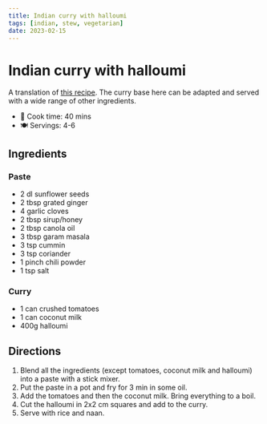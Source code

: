 ```yaml
---
title: Indian curry with halloumi
tags: [indian, stew, vegetarian]
date: 2023-02-15
---
```


# Indian curry with halloumi

A translation of [this recipe](https://web.archive.org/web/20191029233520/http://lagaindiskmat.se/mild-och-kramig-indisk-gryta/). The curry base here can be adapted and served with a wide range of other ingredients.

- 🍳 Cook time: 40 mins
- 🍽️ Servings: 4-6

## Ingredients

### Paste

- 2 dl sunflower seeds
- 2 tbsp grated ginger
- 4 garlic cloves
- 2 tbsp sirup/honey
- 2 tbsp canola oil
- 3 tbsp garam masala
- 3 tsp cummin
- 3 tsp coriander
- 1 pinch chili powder
- 1 tsp salt

### Curry

- 1 can crushed tomatoes
- 1 can coconut milk
- 400g halloumi

## Directions

1. Blend all the ingredients (except tomatoes, coconut milk and halloumi) into a paste with a stick mixer.
2. Put the paste in a pot and fry for 3 min in some oil.
3. Add the tomatoes and then the coconut milk. Bring everything to a boil.
4. Cut the halloumi in 2x2 cm squares and add to the curry.
5. Serve with rice and naan.
